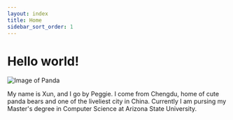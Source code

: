 ```yaml
---
layout: index
title: Home
sidebar_sort_order: 1
---
```


# Hello world!

![Image of Panda](https://res.cloudinary.com/peggiexplode/image/upload/w_1000,ar_16:9,c_fill,g_auto,e_sharpen/v1631814987/YelpCamp/3000_agbszs.jpg)

My name is Xun, and I go by Peggie. I come from Chengdu, home of cute panda bears and one of the liveliest city in China. Currently I am pursing my Master's degree in Computer Science at Arizona State University.
